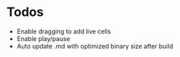 # Todos
- Enable dragging to add live cells
- Enable play/pause
- Auto update .md with optimized binary size after build
